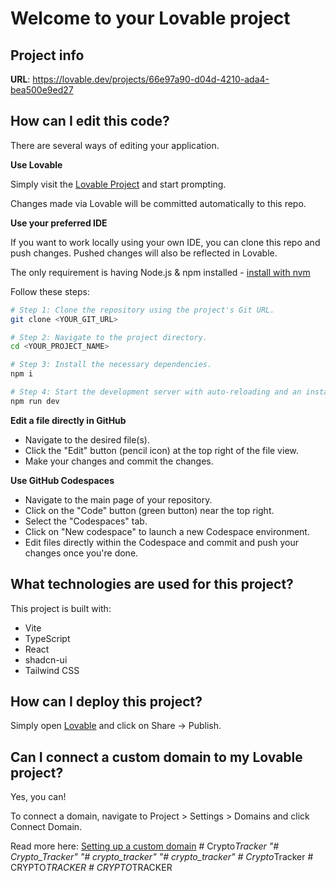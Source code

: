 # Welcome to your Lovable project

## Project info

**URL**: https://lovable.dev/projects/66e97a90-d04d-4210-ada4-bea500e9ed27

## How can I edit this code?

There are several ways of editing your application.

**Use Lovable**

Simply visit the [Lovable Project](https://lovable.dev/projects/66e97a90-d04d-4210-ada4-bea500e9ed27) and start prompting.

Changes made via Lovable will be committed automatically to this repo.

**Use your preferred IDE**

If you want to work locally using your own IDE, you can clone this repo and push changes. Pushed changes will also be reflected in Lovable.

The only requirement is having Node.js & npm installed - [install with nvm](https://github.com/nvm-sh/nvm#installing-and-updating)

Follow these steps:

```sh
# Step 1: Clone the repository using the project's Git URL.
git clone <YOUR_GIT_URL>

# Step 2: Navigate to the project directory.
cd <YOUR_PROJECT_NAME>

# Step 3: Install the necessary dependencies.
npm i

# Step 4: Start the development server with auto-reloading and an instant preview.
npm run dev
```

**Edit a file directly in GitHub**

- Navigate to the desired file(s).
- Click the "Edit" button (pencil icon) at the top right of the file view.
- Make your changes and commit the changes.

**Use GitHub Codespaces**

- Navigate to the main page of your repository.
- Click on the "Code" button (green button) near the top right.
- Select the "Codespaces" tab.
- Click on "New codespace" to launch a new Codespace environment.
- Edit files directly within the Codespace and commit and push your changes once you're done.

## What technologies are used for this project?

This project is built with:

- Vite
- TypeScript
- React
- shadcn-ui
- Tailwind CSS

## How can I deploy this project?

Simply open [Lovable](https://lovable.dev/projects/66e97a90-d04d-4210-ada4-bea500e9ed27) and click on Share -> Publish.

## Can I connect a custom domain to my Lovable project?

Yes, you can!

To connect a domain, navigate to Project > Settings > Domains and click Connect Domain.

Read more here: [Setting up a custom domain](https://docs.lovable.dev/tips-tricks/custom-domain#step-by-step-guide)
#   C r y p t o _ T r a c k e r  
 "# Crypto_Tracker" 
"# crypto_tracker" 
"# crypto_tracker" 
#   C r y p t o _ T r a c k e r  
 #   C R Y P T O _ T R A C K E R  
 #   C R Y P T O _ T R A C K E R  
 